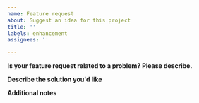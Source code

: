 ```yaml
---
name: Feature request
about: Suggest an idea for this project
title: ''
labels: enhancement
assignees: ''

---
```


**Is your feature request related to a problem? Please describe.**

**Describe the solution you'd like**

**Additional notes**
